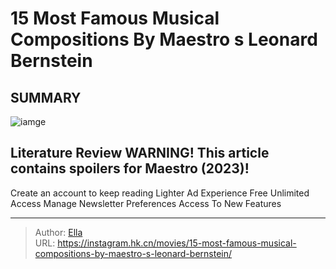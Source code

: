 # 15 Most Famous Musical Compositions By Maestro s Leonard Bernstein


## SUMMARY 

![iamge](https://static1.srcdn.com/wordpress/wp-content/uploads/2023/12/maestro-leonard-bernstein-musical-compositions-broadway-operas-1.jpg)

## Literature Review WARNING! This article contains spoilers for Maestro (2023)!



Create an account to keep reading
Lighter Ad Experience
Free Unlimited Access
Manage Newsletter Preferences
Access To New Features



---

> Author: [Ella](https://instagram.hk.cn/)  
> URL: https://instagram.hk.cn/movies/15-most-famous-musical-compositions-by-maestro-s-leonard-bernstein/  

